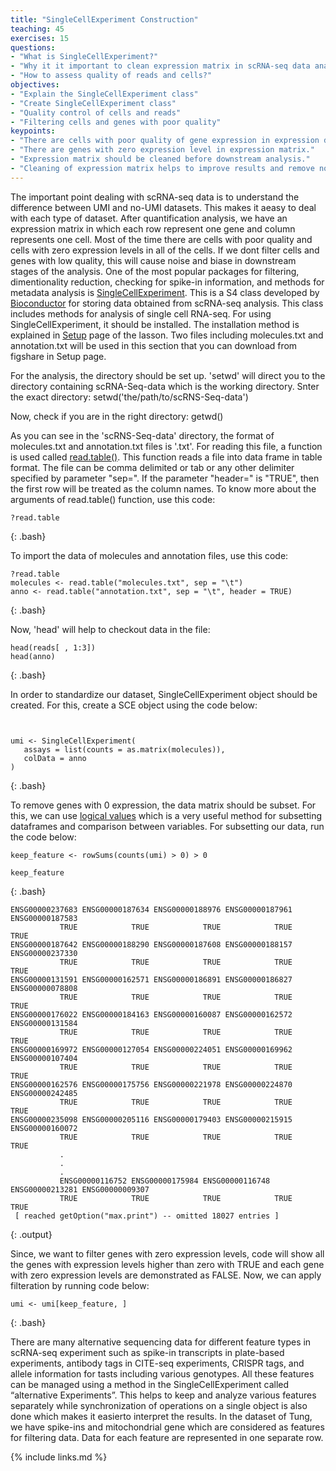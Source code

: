 ```yaml
---
title: "SingleCellExperiment Construction"
teaching: 45
exercises: 15
questions:
- "What is SingleCellExperiment?"
- "Why it it important to clean expression matrix in scRNA-seq data analysis?"
- "How to assess quality of reads and cells?"
objectives:
- "Explain the SingleCellExperiment class"
- "Create SingleCellExperiment class"
- "Quality control of cells and reads"
- "Filtering cells and genes with poor quality"
keypoints:
- "There are cells with poor quality of gene expression in expression dataset."
- "There are genes with zero expression level in expression matrix."
- "Expression matrix should be cleaned before downstream analysis."
- "Cleaning of expression matrix helps to improve results and remove noises and bias during the analysis."
---
```


The important point dealing with scRNA-seq data is to understand the difference between UMI and no-UMI datasets. This makes it aeasy to deal with each type of dataset.
After quantification analysis, we have an expression matrix in which each row represent one gene and column represents one cell.
Most of the time there are cells with poor quality and cells with zero expression levels in all of the cells.
If we dont filter cells and genes with low quality, this will cause noise and biase in downstream stages of the analysis.
One of the most popular packages for filtering, dimentionality reduction, checking for spike-in information, and methods for metadata analysis is
<a href="https://bioconductor.org/packages/release/bioc/html/SingleCellExperiment.html">SingleCellExperiment</a>.
This is a S4 class developed by <a href="https://www.bioconductor.org/">Bioconductor</a> for storing data obtained from scRNA-seq analysis.
This class includes methods for analysis of single cell RNA-seq. For using SingleCellExperiment, it should be installed. The installation method is explained in
<a href="https://carpentries-incubator.github.io/scrna-seq-analysis/setup.html">Setup</a> page of the lasson.
Two files including molecules.txt and annotation.txt will be used in this section that you can download from figshare in Setup page.

For the analysis, the directory should be set up. 'setwd' will direct you to the directory containing scRNA-Seq-data which is the working directory.
Snter the exact directory:
setwd('the/path/to/scRNS-Seq-data')

Now, check if you are in the right directory:
getwd()

As you can see in the 'scRNS-Seq-data' directory, the format of molecules.txt and annotation.txt files is '.txt'.
For reading this file, a function is used called  <a href="https://www.rdocumentation.org/packages/utils/versions/3.6.2/topics/read.table">read.table()</a>. This function reads a file into data frame in table format. The file can be comma delimited or tab or any other delimiter specified by parameter "sep=". If the parameter "header=" is "TRUE", then the first row will be treated as the column names. To know more about the arguments of read.table() function, use this code:
 ~~~
?read.table
~~~
{: .bash}

To import the data of molecules and annotation files, use this code:
 ~~~
?read.table
molecules <- read.table("molecules.txt", sep = "\t")
anno <- read.table("annotation.txt", sep = "\t", header = TRUE)
~~~
{: .bash}

Now, 'head' will help to checkout data in the file:
 ~~~
head(reads[ , 1:3])
head(anno)
~~~
{: .bash}

In order to standardize our dataset, SingleCellExperiment object should be created.
For this, create a SCE object using the code below:

 ~~~
 
 
umi <- SingleCellExperiment(
    assays = list(counts = as.matrix(molecules)), 
    colData = anno
)
~~~
{: .bash}

To remove genes with 0 expression, the data matrix should be subset. For this, we can use <a href="http://www.r-tutor.com/r-introduction/basic-data-types/logical">logical values</a> which is a very useful method for subsetting dataframes and comparison between variables. For subsetting our data, run the code below:

~~~
keep_feature <- rowSums(counts(umi) > 0) > 0

keep_feature
~~~
{: .bash}

~~~
ENSG00000237683 ENSG00000187634 ENSG00000188976 ENSG00000187961 ENSG00000187583 
           TRUE            TRUE            TRUE            TRUE            TRUE 
ENSG00000187642 ENSG00000188290 ENSG00000187608 ENSG00000188157 ENSG00000237330 
           TRUE            TRUE            TRUE            TRUE            TRUE 
ENSG00000131591 ENSG00000162571 ENSG00000186891 ENSG00000186827 ENSG00000078808 
           TRUE            TRUE            TRUE            TRUE            TRUE 
ENSG00000176022 ENSG00000184163 ENSG00000160087 ENSG00000162572 ENSG00000131584 
           TRUE            TRUE            TRUE            TRUE            TRUE 
ENSG00000169972 ENSG00000127054 ENSG00000224051 ENSG00000169962 ENSG00000107404 
           TRUE            TRUE            TRUE            TRUE            TRUE 
ENSG00000162576 ENSG00000175756 ENSG00000221978 ENSG00000224870 ENSG00000242485 
           TRUE            TRUE            TRUE            TRUE            TRUE 
ENSG00000235098 ENSG00000205116 ENSG00000179403 ENSG00000215915 ENSG00000160072 
           TRUE            TRUE            TRUE            TRUE            TRUE 
           .
           .
           .
           ENSG00000116752 ENSG00000175984 ENSG00000116748 ENSG00000213281 ENSG00000009307 
           TRUE            TRUE            TRUE            TRUE            TRUE 
 [ reached getOption("max.print") -- omitted 18027 entries ]
~~~
{: .output}

 Since, we want to filter genes with zero expression levels, code will show all the genes with expression levels higher than zero with TRUE and each gene with zero expression levels are demonstrated as FALSE. Now, we can apply filteration by running code below:
~~~
umi <- umi[keep_feature, ]
~~~
{: .bash}



There are many alternative sequencing data for different feature types in scRNA-seq experiment such as spike-in transcripts in plate-based experiments, antibody tags in CITE-seq experiments, CRISPR tags, and allele information for tasts including various genotypes. All these features can be managed using a method in the SingleCellExperiment called “alternative Experiments”. This helps to keep and analyze various features separately while synchronization of operations on a single object is also done which makes it easierto interpret the results.
In the dataset of Tung, we have spike-ins and mitochondrial gene which are considered as features for filtering data. Data for each feature are represented in one separate row.


{% include links.md %}
